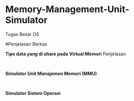 # Memory-Management-Unit-Simulator
Tugas Besar OS

#Penjelasan Berkas
<p>
  <b>Tipe data yang di share pada Virtual Memori</b>
  Penjelasan
</p>
<br>
<p>
  <b>Simulator Unit Manajemen Memori (MMU)</b>
</p>
<br>
<p>
  <b>Simulator Sistem Operasi</b>
</p>
